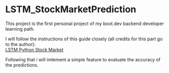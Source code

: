 # LSTM_StockMarketPrediction
This project is the first personal project of my boot.dev backend developer learning path.

I will follow the instructions of this guide closely (all credits for this part go to the author):  
[LSTM Python Stock Market](https://www.datacamp.com/tutorial/lstm-python-stock-market)

Following that i will imlement a simple feature to evaluate the accuracy of the predictions.
